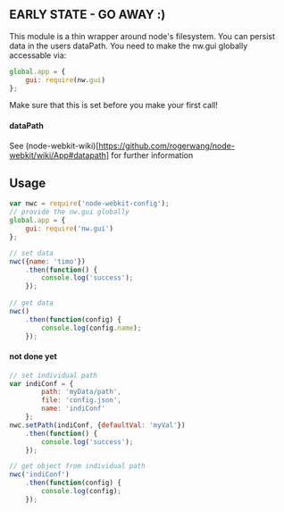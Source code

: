 ## EARLY STATE - GO AWAY :)

This module is a thin wrapper around node's filesystem. You can persist data in the users dataPath.
You need to make the nw.gui globally accessable via:

```js
global.app = {
    gui: require(nw.gui)
};
```

Make sure that this is set before you make your first call!

#### dataPath

See (node-webkit-wiki)[https://github.com/rogerwang/node-webkit/wiki/App#datapath] for further information

## Usage

```js
var nwc = require('node-webkit-config');
// provide the nw.gui globally
global.app = {
    gui: require('nw.gui')
};

// set data
nwc({name: 'timo'})
    .then(function() {
        console.log('success');
    });
    
// get data
nwc()
    .then(function(config) {
        console.log(config.name);
    });
```

#### not done yet

```js
// set individual path
var indiConf = {
        path: 'myData/path',
        file: 'config.json',
        name: 'indiConf'
    };
nwc.setPath(indiConf, {defaultVal: 'myVal'})
    .then(function() {
        console.log('success');
    });

// get object from individual path
nwc('indiConf')
    .then(function(config) {
        console.log(config);
    });
```
